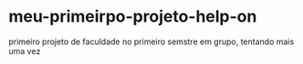 # meu-primeirpo-projeto-help-on
primeiro projeto de faculdade no primeiro semstre em grupo, tentando mais uma vez
